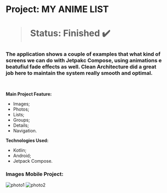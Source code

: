 <h1> Project: MY ANIME LIST <h1> 

  > Status: Finished ✔️
  
  ### The application shows a couple of examples that what kind of screens we can do with Jetpakc Compose, using animations e beatufiul fade effects as well. Clean Architecture did a great job here to maintain the system really smooth and optimal.
  
  <br>
  
  <strong> Main Project Feature: </strong>
  + Images;
  + Photos;
  + Lists;
  + Groups;
  + Details;
  + Navigation.
  
  <strong>Technologies Used: </strong>
   + Kotlin;
   + Android;
   + Jetpack Compose.
  
   ### Images Mobile Project:
  
![photo1](https://github.com/gugapadilha/animelist-app/assets/79876042/ffbe60d5-9484-4e47-bb70-7d4402ed38fe)
![photo2](https://github.com/gugapadilha/animelist-app/assets/79876042/15515bb0-759d-4689-8c2f-6fb5f0e9c76a)
